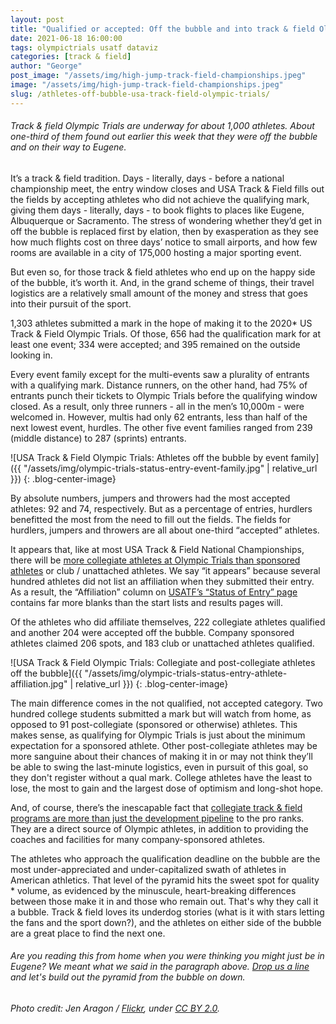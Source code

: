 ```yaml
---
layout: post
title: "Qualified or accepted: Off the bubble and into track & field Olympic Trials (data viz)"
date: 2021-06-18 16:00:00
tags: olympictrials usatf dataviz
categories: [track & field]
author: "George"
post_image: "/assets/img/high-jump-track-field-championships.jpeg"
image: "/assets/img/high-jump-track-field-championships.jpeg"
slug: /athletes-off-bubble-usa-track-field-olympic-trials/
---
```

<h6>Track & field Olympic Trials are underway for about 1,000 athletes. About one-third of them found out earlier this week that they were off the bubble and on their way to Eugene.</h6>

It’s a track & field tradition. Days - literally, days - before a national championship meet, the entry window closes and USA Track & Field fills out the fields by accepting athletes who did not achieve the qualifying mark, giving them days - literally, days - to book flights to places like Eugene, Albuquerque or Sacramento. The stress of wondering whether they’d get in off the bubble is replaced first by elation, then by exasperation as they see how much flights cost on three days’ notice to small airports, and how few rooms are available in a city of 175,000 hosting a major sporting event. 

But even so, for those track & field athletes who end up on the happy side of the bubble, it’s worth it. And, in the grand scheme of things, their travel logistics are a relatively small amount of the money and stress that goes into their pursuit of the sport.

1,303 athletes submitted a mark in the hope of making it to the 2020* US Track & Field Olympic Trials. Of those, 656 had the qualification mark for at least one event; 334 were accepted; and 395 remained on the outside looking in.

Every event family except for the multi-events saw a plurality of entrants with a qualifying mark. Distance runners, on the other hand, had 75% of entrants punch their tickets to Olympic Trials before the qualifying window closed. As a result, only three runners - all in the men’s 10,000m - were welcomed in. However, multis had only 62 entrants, less than half of the next lowest event, hurdles. The other five event families ranged from 239 (middle distance) to 287 (sprints) entrants.

![USA Track & Field Olympic Trials: Athletes off the bubble by event family]({{ "/assets/img/olympic-trials-status-entry-event-family.jpg" | relative_url }})
{: .blog-center-image}


By absolute numbers, jumpers and throwers had the most accepted athletes: 92 and 74, respectively. But as a percentage of entries, hurdlers benefitted the most from the need to fill out the fields. The fields for hurdlers, jumpers and throwers are all about one-third “accepted” athletes.

It appears that, like at most USA Track & Field National Championships, there will be [more collegiate athletes at Olympic Trials than sponsored athletes](https://nalathletics.com/blog/2020/08/02/finding-professional-track-and-field-athletes) or club / unattached athletes. We say “it appears” because several hundred athletes did not list an affiliation when they submitted their entry. As a result, the “Affiliation” column on [USATF’s “Status of Entry” page](https://www.usatf.org/events/2021/2020-u-s-olympic-team-trials-track-field/status-of-entries) contains far more blanks than the start lists and results pages will.

Of the athletes who did affiliate themselves, 222 collegiate athletes qualified and another 204 were accepted off the bubble. Company sponsored athletes claimed 206 spots, and 183 club or unattached athletes qualified. 


![USA Track & Field Olympic Trials: Collegiate and post-collegiate athletes off the bubble]({{ "/assets/img/olympic-trials-status-entry-athlete-affiliation.jpg" | relative_url }})
{: .blog-center-image}


The main difference comes in the not qualified, not accepted category. Two hundred college students submitted a mark but will watch from home, as opposed to 91 post-collegiate (sponsored or otherwise) athletes. This makes sense, as qualifying for Olympic Trials is just about the minimum expectation for a sponsored athlete. Other post-collegiate athletes may be more sanguine about their chances of making it in or may not think they’ll be able to swing the last-minute logistics, even in pursuit of this goal, so they don't register without a qual mark. College athletes have the least to lose, the most to gain and the largest dose of optimism and long-shot hope. 

And, of course, there’s the inescapable fact that [collegiate track & field programs are more than just the development pipeline](https://nalathletics.com/blog/2020/06/11/collegiate-spending-track-and-field-governing-bodies) to the pro ranks. They are a direct source of Olympic athletes, in addition to providing the coaches and facilities for many company-sponsored athletes.

The athletes who approach the qualification deadline on the bubble are the most under-appreciated and under-capitalized swath of athletes in American athletics. That level of the pyramid hits the sweet spot for quality * volume, as evidenced by the minuscule, heart-breaking differences between those make it in and those who remain out. That's why they call it a bubble. Track & field loves its underdog stories (what is it with stars letting the fans and the sport down?), and the athletes on either side of the bubble are a great place to find the next one. 

<h6>Are you reading this from home when you were thinking you might just be in Eugene? We meant what we said in the paragraph above. <a href="mailto:george@nalathletics.com">Drop us a line</a> and let's build out the pyramid from the bubble on down.</h6>

<em>Photo credit: Jen Aragon / [Flickr](https://flic.kr/p/28pf6jd), under [CC BY 2.0](https://creativecommons.org/licenses/by/2.0/).</em>
